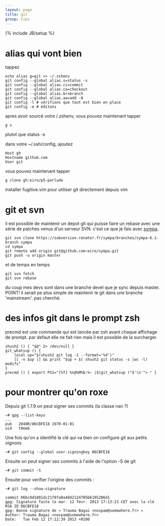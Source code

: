 ```yaml
---
layout: page
title: git
group: tips
---
```

{% include JB/setup %}

# alias qui vont bien

tappez

    echo alias g=git >> ~/.zshenv
    git config --global alias.s=status -s
    git config --global alias.ci=commit
    git config --global alias.co=checkout
    git config --global alias.br=branch
    git config --global alias.aa=add -A
    git config -l # vérifions que tout est bien en place
    git config -e # éditons

apres avoir sourcé votre /.zshenv, vous pouvez maintenant tapper

    g s

plutot que status -s

dans votre ~/.ssh/config, ajoutez

    Host gh
    Hostname github.com
    User git

vous pouvez maintenant tapper

    g clone gh:eiro/p5-perlude


installer fugitive.vim pour utiliser git directement depuis vim

# git et svn

il est possible de maintenir un depot git qui puisse faire un rebase avec une
série de patches venus d'un serveur SVN. c'est ce que je fais avec [sympa](http://sympa.org).

    git svn clone https://subversion.renater.fr/sympa/branches/sympa-6.1-branch sympa
    cd sympa
    git remote add origin git@github.com:eiro/sympa.git
    git push -u origin master

et de temps en temps

    git svn fetch
    git svn rebase

du coup mes devs sont dans une branche devel que je sync depuis master. POINT!
il serait pe plus simple de maintenir le git dans une branche 'mainstream'. pas
cherché.

# des infos git dans le prompt zsh

precmd est une commande qui est lancée par zsh avant chaque affichage de
prompt. par defaut elle ne fait rien mais il est possible de la surcharger.

    shush2 () { "$@" 2> /dev/null }
    git_whatsup () {
        local up="$(shush2 git log -1 --format='%d')"
        [[ -n $up ]] && print "$up + $( shush2 git status -s |wc -l) modifs"
    }
    precmd () { export PS1="[%T] %n@%M%b:%~ |$(git_whatsup )"$'\n'"> " }

# pour montrer qu'on roxe

Depuis git 1.7.9 on peut signer ses commits (la classe nan ?)

    ~# gpg --list-keys
    ...
    pub   2048R/86CBFE18 1970-01-01
    uid   t0mab

Une fois qu'on a identifié la clé qui va bien on configure git aux petits oignons

    ~# git config --global user.signingkey 86CBFE18

Ensuite on peut signer ses commits à l'aide de l'option -S de git

    ~# git commit -S

Ensuite pour verifier l'origine des commits :

    ~# git log --show-signature

    commit 06bc0d1801dc21f8fa0a4842124705b6105206d1
    gpg: Signature faite le mar. 12 févr. 2013 17:13:23 CET avec la clé RSA ID 86CBFE18
    gpg: Bonne signature de « Trauma Bagai <nospam@somewhere.fr> »
    Author: Trauma Bagai <nospam@somewhere.fr>
    Date:   Tue Feb 12 17:12:39 2013 +0100
